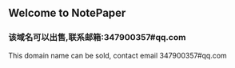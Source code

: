 ## Welcome to NotePaper



### 该域名可以出售,联系邮箱:347900357#qq.com

This domain name can be sold, contact email 347900357#qq.com

